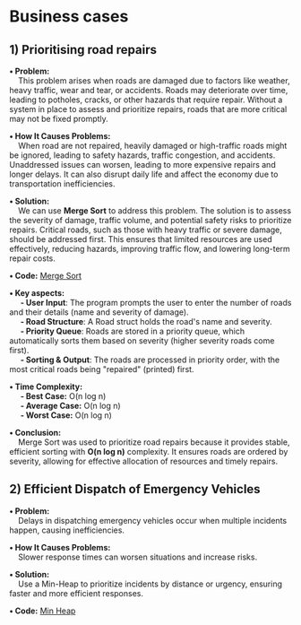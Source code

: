 # Business cases

## 1) Prioritising road repairs 

**•  Problem:** <br>
&nbsp;&nbsp;&nbsp;&nbsp;This problem arises when roads are damaged due to factors like weather, heavy traffic, wear and tear, or accidents. Roads may deteriorate over time, leading to potholes, cracks, or other hazards that require repair. Without a system in place to assess and prioritize repairs, roads that are more critical may not be fixed promptly.

**• How It Causes Problems:** <br>
&nbsp;&nbsp;&nbsp;&nbsp;When road are not repaired, heavily damaged or high-traffic roads might be ignored, leading to safety hazards, traffic congestion, and accidents. Unaddressed issues can worsen, leading to more expensive repairs and longer delays. It can also disrupt daily life and affect the economy due to transportation inefficiencies.

**• Solution:** <br>
&nbsp;&nbsp;&nbsp;&nbsp;We can use **Merge Sort** to address this problem. The solution is to assess the severity of damage, traffic volume, and potential safety risks to prioritize repairs. Critical roads, such as those with heavy traffic or severe damage, should be addressed first. This ensures that limited resources are used effectively, reducing hazards, improving traffic flow, and lowering long-term repair costs.

**• Code:**  [Merge Sort](1_merge_sort.cpp)

**• Key aspects:**<br>
&nbsp;&nbsp;&nbsp;&nbsp; **- User Input**: The program prompts the user to enter the number of roads and their details (name and severity of damage).<br>
&nbsp;&nbsp;&nbsp;&nbsp; **- Road Structure**: A Road struct holds the road's name and severity.<br>
&nbsp;&nbsp;&nbsp;&nbsp; **- Priority Queue**: Roads are stored in a priority queue, which automatically sorts them based on severity (higher severity roads come first).<br>
&nbsp;&nbsp;&nbsp;&nbsp; **- Sorting & Output**: The roads are processed in priority order, with the most critical roads being "repaired" (printed) first.

**• Time Complexity:** <br>
&nbsp;&nbsp;&nbsp;&nbsp; **- Best Case:** O(n log n)<br>
&nbsp;&nbsp;&nbsp;&nbsp; **- Average Case:** O(n log n)<br>
&nbsp;&nbsp;&nbsp;&nbsp; **- Worst Case:** O(n log n)

**• Conclusion:**  
&nbsp;&nbsp;&nbsp;&nbsp;Merge Sort was used to prioritize road repairs because it provides stable, efficient sorting with **O(n log n)** complexity. It ensures roads are ordered by severity, allowing for effective allocation of resources and timely repairs.

## 2) Efficient Dispatch of Emergency Vehicles
**• Problem:** <br>
&nbsp;&nbsp;&nbsp;&nbsp;Delays in dispatching emergency vehicles occur when multiple incidents happen, causing inefficiencies.  

**•  How It Causes Problems:** <br>
&nbsp;&nbsp;&nbsp;&nbsp;Slower response times can worsen situations and increase risks.  

**• Solution:** <br>
&nbsp;&nbsp;&nbsp;&nbsp;Use a Min-Heap to prioritize incidents by distance or urgency, ensuring faster and more efficient responses.

**• Code:** [Min Heap](min_heap.cpp)
